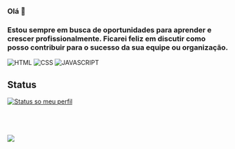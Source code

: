 ### Olá 👋
### Estou sempre em busca de oportunidades para aprender e crescer profissionalmente. Ficarei feliz em discutir como posso contribuir para o sucesso da sua equipe ou organização.






![HTML](https://img.shields.io/badge/HTML5-E34F26?style=for-the-badge&logo=html5&logoColor=white)
![CSS](https://img.shields.io/badge/CSS3-1572B6?style=for-the-badge&logo=css3&logoColor=white)
![JAVASCRIPT](https://img.shields.io/badge/JavaScript-323330?style=for-the-badge&logo=javascript&logoColor=F7DF1E)

## Status
[![Status so meu perfil](https://github-readme-stats.vercel.app/api?username=natan-lopes&hide=prs,issues,contribs&show_icons=true&theme=dracula)](https://github.com/anuraghazra/github-readme-stats)
<br>
<br>
<br>
<br>
<br>
![](https://komarev.com/ghpvc/?username=natan-lopes&color=green)
